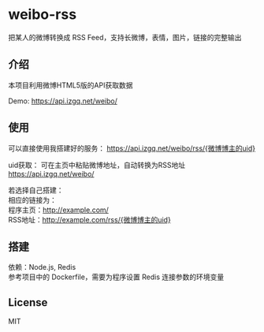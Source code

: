 # weibo-rss
把某人的微博转换成 RSS Feed，支持长微博，表情，图片，链接的完整输出

## 介绍
本项目利用微博HTML5版的API获取数据  

Demo: https://api.izgq.net/weibo/

## 使用
可以直接使用我搭建好的服务：
https://api.izgq.net/weibo/rss/{微博博主的uid}

uid获取：
可在主页中粘贴微博地址，自动转换为RSS地址
https://api.izgq.net/weibo/

若选择自己搭建：  
相应的链接为：  
程序主页：http://example.com/  
RSS地址：http://example.com/rss/{微博博主的uid}  

## 搭建
依赖：Node.js, Redis  
参考项目中的 Dockerfile，需要为程序设置 Redis 连接参数的环境变量  

## License
MIT
